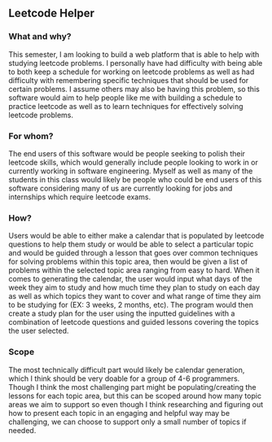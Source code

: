 ## Leetcode Helper

### What and why?

This semester, I am looking to build a web platform that is able to help with studying leetcode problems. I personally have had difficulty with being able to both keep a schedule for working on leetcode problems as well as had difficulty with remembering specific techniques that should be used for certain problems. I assume others may also be having this problem, so this software would aim to help people like me with building a schedule to practice leetcode as well as to learn techniques for effectively solving leetcode problems.

### For whom?

The end users of this software would be people seeking to polish their leetcode skills, which would generally include people looking to work in or currently working in software engineering. Myself as well as many of the students in this class would likely be people who could be end users of this software considering many of us are currently looking for jobs and internships which require leetcode exams. 

### How?

Users would be able to either make a calendar that is populated by leetcode questions to help them study or would be able to select a particular topic and would be guided through a lesson that goes over common techniques for solving problems within this topic area, then would be given a list of problems within the selected topic area ranging from easy to hard. When it comes to generating the calendar, the user would input what days of the week they aim to study and how much time they plan to study on each day as well as which topics they want to cover and what range of time they aim to be studying for (EX: 3 weeks, 2 months, etc). The program would then create a study plan for the user using the inputted guidelines with a combination of leetcode questions and guided lessons covering the topics the user selected. 

### Scope

The most technically difficult part would likely be calendar generation, which I think should be very doable for a group of 4-6 programmers. Though I think the most challenging part might be populating/creating the lessons for each topic area, but this can be scoped around how many topic areas we aim to support so even though I think researching and figuring out how to present each topic in an engaging and helpful way may be challenging, we can choose to support only a small number of topics if needed.
